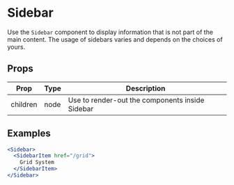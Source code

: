 # Sidebar

Use the `Sidebar` component to display information that is not part of the main content.
The usage of sidebars varies and depends on the choices of yours.

## Props

| Prop | Type | Description |
| ---- | ---- | ----------- |
| children | node | Use to render-out the components inside Sidebar |

## Examples

```jsx
<Sidebar>
  <SidebarItem href="/grid">
    Grid System
  </SidebarItem>
</Sidebar>
```
